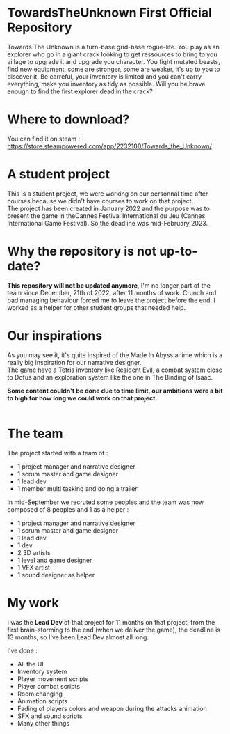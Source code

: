 # TowardsTheUnknown First Official Repository

Towards The Unknown is a turn-base grid-base rogue-lite. You play as an explorer who go in a giant crack looking to get ressources to bring to you village to upgrade it and upgrade you character. You fight mutated beasts, find new equipment, some are stronger, some are weaker, it's up to you to discover it. Be carreful, your inventory is limited and you can't carry everything, make you inventory as tidy as possible. Will you be brave enough to find the first explorer dead in the crack?

# Where to download?

You can find it on steam : https://store.steampowered.com/app/2232100/Towards_the_Unknown/

# A student project

This is a student project, we were working on our personnal time after courses because we didn't have courses to work on that project. <br/>
The project has been created in January 2022 and the purpose was to present the game in theCannes Festival International du Jeu (Cannes International Game Festival). So the deadline was mid-February 2023.<br/>

# Why the repository is not up-to-date?

<b>This repository will not be updated anymore</b>, I'm no longer part of the team since December, 21th of 2022, after 11 months of work. Crunch and bad managing behaviour forced me to leave the project before the end. I worked as a helper for other student groups that needed help.

# Our inspirations

As you may see it, it's quite inspired of the Made In Abyss anime which is a really big inspiration for our narrative designer. <br/>
The game have a Tetris inventory like Resident Evil, a combat system close to Dofus and an exploration system like the one in The Binding of Isaac.<br/>

<b>Some content couldn't be done due to time limit, our ambitions were a bit to high for how long we could work on that project.</b><br/><br/>

# The team

The project started with a team of :
<ul>
  <li>1 project manager and narrative designer</li>
  <li>1 scrum master and game designer</li>
  <li>1 lead dev</li>
  <li>1 member multi tasking and doing a trailer</li>
</ul>

In mid-September we recruted some peoples and the team was now composed of 8 peoples and 1 as a helper :
<ul>
  <li>1 project manager and narrative designer</li>
  <li>1 scrum master and game designer</li>
  <li>1 lead dev</li>
  <li>1 dev</li>
  <li>2 3D artists</li>
  <li>1 level and game designer</li>
  <li>1 VFX artist</li>
  <li>1 sound designer as helper</li>
</ul>

# My work

I was the <b>Lead Dev</b> of that project for 11 months on that project, from the first brain-storming to the end (when we deliver the game), the deadline is 13 months, so I've been Lead Dev almost all long. <br/>

I've done :
<ul>
  <li>All the UI</li>
  <li>Inventory system</li>
  <li>Player movement scripts</li>
  <li>Player combat scripts</li>
  <li>Room changing</li>
  <li>Animation scripts</li>
  <li>Fading of players colors and weapon during the attacks animation</li>
  <li>SFX and sound scripts</li>
  <li>Many other things</li>
</ul>

